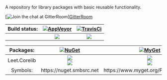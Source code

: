 A repository for library packages with basic reusable functionality.

[![Join the chat at [GitterRoom]][GitterShield]][GitterRoom]

|Build status: |[![AppVeyor][AppVeyorLogo]][AppVeyor] |[![TravisCi][TravisCiLogo]][TravisCi] |
|:--:|:--:|:--:|
| |[![][AppVeyorShield]][AppVeyorProject] |[![][TravisCiShield]][TravisCiProject] |

|Packages: |[![NuGet][NuGetLogo]][NuGet] |[![MyGet][MyGetLogo]][MyGet] |
|:--:|:--:|:--:|
|Leet.Corelib |[![][NuGetLeetCorelibShield]][NuGetLeetCorelibPackage]</br>[![][NuGetLeetSpecificationsCorelibShield]][NuGetLeetSpecificationsCorelibPackage] |[![][MyGetLeetCorelibShield]][MyGetLeetCorelibPackage]</br>[![][MyGetLeetSpecificationsCorelibShield]][MyGetLeetSpecificationsCorelibPackage]|
|Symbols: |https://<i></i>nuget.smbsrc.net |https://www<i></i>.myget.org/F/leet/symbols/ |


[GitterShield]: https://img.shields.io/gitter/room/Leet/Corelib.svg
[GitterRoom]: https://gitter.im/Leet/Corelib

[AppVeyor]: https://ci.appveyor.com
[AppVeyorLogo]: https://s3.amazonaws.com/entp-tender-production/assets/31027eff5fb7f725081560b12ebc82dd21b9146e/appveyor-kb-logo.png
[AppVeyorShield]: https://img.shields.io/appveyor/ci/Leet/Corelib/master.svg
[AppVeyorProject]: https://ci.appveyor.com/project/Leet/Corelib/branch/master

[TravisCi]: https://travis-ci.org
[TravisCiLogo]: https://images1-focus-opensocial.googleusercontent.com/gadgets/proxy?url=https%3A%2F%2Fcdn.travis-ci.com%2Fimages%2Flogos%2FTravisCI-Full-Color-45e242791b7752b745a7ae53f265acd4.png&container=focus&resize_h=38&refresh=31536000
[TravisCiShield]: https://img.shields.io/travis/Leet/Corelib/master.svg
[TravisCiProject]: https://travis-ci.org/Leet/Corelib

[NuGet]: https://www.nuget.org
[NuGetLogo]: https://images1-focus-opensocial.googleusercontent.com/gadgets/proxy?url=https%3A%2F%2Fraw.githubusercontent.com%2FNuGet%2FHome%2Fmaster%2Fresources%2Fnuget.png&container=focus&resize_h=28&refresh=31536000
[NuGetLeetCorelibShield]: https://img.shields.io/nuget/vpre/Leet.Corelib.svg?label=Library
[NuGetLeetCorelibPackage]: https://www.nuget.org/packages/Leet.Corelib/
[NuGetLeetSpecificationsCorelibShield]: https://img.shields.io/nuget/vpre/Leet.Specifications.Corelib.svg?label=Specification
[NuGetLeetSpecificationsCorelibPackage]: https://www.nuget.org/packages/Leet.Specifications.Corelib

[MyGet]: https://www.myget.org
[MyGetLogo]: https://mygetwww-2e16.kxcdn.com/Content/images/myget/myget_125x25.png
[MyGetLeetCorelibShield]: https://img.shields.io/myget/leet/vpre/Leet.Corelib.svg?label=Library
[MyGetLeetCorelibPackage]: https://www.myget.org/feed/leet/package/nuget/Leet.Corelib
[MyGetLeetSpecificationsCorelibShield]: https://img.shields.io/myget/leet/vpre/Leet.Specifications.Corelib.svg?label=Specification
[MyGetLeetSpecificationsCorelibPackage]: https://www.myget.org/feed/leet/package/nuget/Leet.Specifications.Corelib
